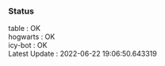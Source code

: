 ### Status


table : OK  
hogwarts : OK  
icy-bot : OK  
Latest Update : 2022-06-22 19:06:50.643319
